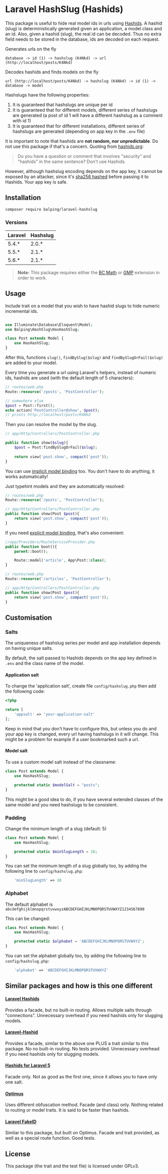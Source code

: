 # Laravel HashSlug (Hashids)

This package is useful to hide real model ids in urls using [Hashids](https://github.com/ivanakimov/hashids.php). A hashid (slug) is deterministically generated given an application, a model class and an id. Also, given a hashid (slug), the real id can be decoded. Thus no extra field needs to be stored in the database, ids are decoded on each request.

Generates urls on the fly
```
database -> id (1) -> hashslug (K4Nkd) -> url (http://localhost/posts/K4Nkd)
```

Decodes hashids and finds models on the fly
```
url (http://localhost/posts/K4Nkd) -> hashslug (K4Nkd) -> id (1) -> database -> model
```

Hashslugs have the following properties:

1. It is guaranteed that hashslugs are unique per id
2. It is guaranteed that for different models, different series of hashslugs are generated (a post of id 1 will have a different hashslug as a comment with id 1)
3. It is guaranteed that for different installations, different series of hashslugs are generated (depending on app key in the `.env` file)

It is important to note that hashids are __not random, nor unpredictable__. Do not use this package if that's a concern. Quoting from [hashids.org](http://hashids.org/#decoding): 

> Do you have a question or comment that involves "security" and "hashids" in the same sentence? Don't use Hashids.

However, although hashslug encoding depends on the app key, it cannot be exposed by an attacker, since it's [sha256 hashed](https://github.com/balping/laravel-hashslug/blob/bc66a9c5f635ef7d6d4b5e904529c3c26194ce99/src/HasHashSlug.php#L70) before passing it to Hashids. Your app key is safe.

## Installation

```bash
composer require balping/laravel-hashslug
```

### Versions

| Laravel | Hashslug |
|---------|----------|
| 5.4.\*  | 2.0.\*   |
| 5.5.\*  | 2.1.\*   |
| 5.6.\*  | 2.1.\*   |


> **Note:** This package requires either the [BC Math](https://secure.php.net/manual/en/book.bc.php) or [GMP](https://secure.php.net/manual/en/book.gmp.php) extension in order to work.


## Usage

Include trait on a model that you wish to have hashid slugs to hide numeric incremental ids.

```php

use Illuminate\Database\Eloquent\Model;
use Balping\HashSlug\HasHashSlug;

class Post extends Model {
    use HasHashSlug;
}
```

After this, functions `slug()`, `findBySlug($slug)` and `findBySlugOrFail($slug)` are added to your model.

Every time you generate a url using Laravel's helpers, instead of numeric ids, hashids are used (with the default length of 5 characters):


```php
// routes/web.php
Route::resource('/posts', 'PostController');

// somewhere else
$post = Post::first();
echo action('PostController@show', $post);
// prints http://localhost/posts/K4Nkd
```

Then you can resolve the model by the slug.


```php
// app/Http/Controllers/PostController.php

public function show($slug){
    $post = Post:findBySlugOrFail($slug);
  
    return view('post.show', compact('post'));
}
```

You can use [implicit model binding](https://laravel.com/docs/master/routing#implicit-binding) too. You don't have to do anything, it works automatically!

Just typehint models and they are automatically resolved:

```php
// routes/web.php
Route::resource('/posts', 'PostController');

// app/Http/Controllers/PostController.php
public function show(Post $post){
    return view('post.show', compact('post'));
}
```

If you need [explicit model binding](https://laravel.com/docs/master/routing#explicit-binding), that's also convenient:

```php
//app/Providers/RouteServiceProvider.php
public function boot(){
    parent::boot();

    Route::model('article', App\Post::class);
}

// routes/web.php
Route::resource('/articles', 'PostController');

// app/Http/Controllers/PostController.php
public function show(Post $post){
    return view('post.show', compact('post'));
}
```

## Customisation

### Salts

The uniqueness of hashslug series per model and app installation depends on having unique salts.

By default, the salt passed to Hashids depends on the app key defined in `.env` and the class name of the model.

#### Application salt

To change the 'application salt', create file `config/hashslug.php` then add the following code:

```php
<?php

return [
    'appsalt' => 'your-application-salt'
];
```

Keep in mind that you don't have to configure this, but unless you do and  your app key is changed, every url having hashslugs in it will change. This might be a problem for example if a user bookmarked such a url.

#### Model salt

To use a custom model salt instead of the classname:

```php
class Post extends Model {
    use HasHashSlug;

    protected static $modelSalt = "posts";
}
```

This might be a good idea to do, if you have several extended classes of the same model and you need hashslugs to be consistent.

### Padding

Change the minimum length of a slug (default: 5)

```php
class Post extends Model {
    use HasHashSlug;

    protected static $minSlugLength = 10;
}
```

You can set the minimum length of a slug globally too, by adding the following line to `config/hashslug.php`:

```php
    'minSlugLength' => 10
```

### Alphabet

The default alphabet is `abcdefghijklmnopqrstuvwxyzABCDEFGHIJKLMNOPQRSTUVWXYZ1234567890`

This can be changed:

```php
class Post extends Model {
    use HasHashSlug;

    protected static $alphabet = 'ABCDEFGHIJKLMNOPQRSTUVWXYZ';
}
```

You can set the alphabet globally too, by adding the following line to `config/hashslug.php`:

```php
    'alphabet' => 'ABCDEFGHIJKLMNOPQRSTUVWXYZ'
```

## Similar packages and how is this one different

#### [Laravel Hashids](https://github.com/vinkla/laravel-hashids)

Provides a facade, but no built-in routing. Allows multiple salts through "connections". Unnecessary overhead if you need hashids only for slugging models.

#### [Laravel-Hashid](https://github.com/KissParadigm/Laravel-Hashid)

Provides a facade, similar to the above one PLUS a trait similar to this package. No no built-in routing. No tests provided. Unnecessary overhead if you need hashids only for slugging models.

#### [Hashids for Laravel 5](https://github.com/Torann/laravel-hashids)

Facade only. Not as good as the first one, since it allows you to have only one salt.

#### [Optimus](https://github.com/jenssegers/optimus)

Uses different obfuscation method. Facade (and class) only. Nothing related to routing or model traits. It is said to be faster than hashids.

#### [Laravel FakeID](https://github.com/Propaganistas/Laravel-FakeId)

Simliar to this package, but built on Optimus. Facade and trait provided, as well as a special route function. Good tests.



## License

This package (the trait and the test file) is licensed under GPLv3.
